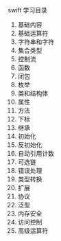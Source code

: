 swift 学习目录


1. 基础内容
2. 基础运算符
3. 字符串和字符
4. 集合类型
5. 控制流
6. 函数
7. 闭包
8. 枚举
9. 类和结构体
10. 属性
11. 方法
12. 下标
13. 继承
14. 初始化
15. 反初始化
16. 自动引用计数
17. 可选链
18. 错误处理
19. 类型转换
20. 扩展
21. 协议
22. 泛型
23. 内存安全
24. 访问控制
25. 高级运算符
